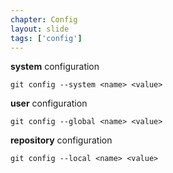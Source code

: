 ```yaml
---
chapter: Config
layout: slide
tags: ['config']
---
```



__system__ configuration

	git config --system <name> <value>

__user__ configuration

	git config --global <name> <value>
	
__repository__ configuration

	git config --local <name> <value>




